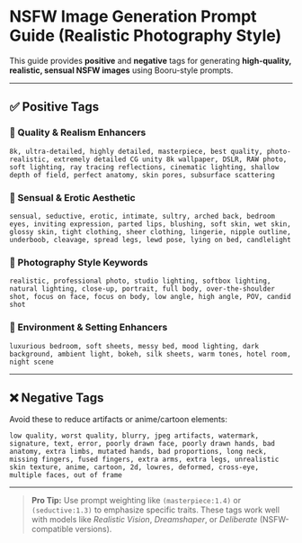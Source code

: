
# NSFW Image Generation Prompt Guide (Realistic Photography Style)

This guide provides **positive** and **negative** tags for generating **high-quality, realistic, sensual NSFW images** using Booru-style prompts.

---

## ✅ Positive Tags

### 🔹 Quality & Realism Enhancers
```
8k, ultra-detailed, highly detailed, masterpiece, best quality, photo-realistic, extremely detailed CG unity 8k wallpaper, DSLR, RAW photo, soft lighting, ray tracing reflections, cinematic lighting, shallow depth of field, perfect anatomy, skin pores, subsurface scattering
```

### 🔹 Sensual & Erotic Aesthetic
```
sensual, seductive, erotic, intimate, sultry, arched back, bedroom eyes, inviting expression, parted lips, blushing, soft skin, wet skin, glossy skin, tight clothing, sheer clothing, lingerie, nipple outline, underboob, cleavage, spread legs, lewd pose, lying on bed, candlelight
```

### 🔹 Photography Style Keywords
```
realistic, professional photo, studio lighting, softbox lighting, natural lighting, close-up, portrait, full body, over-the-shoulder shot, focus on face, focus on body, low angle, high angle, POV, candid shot
```

### 🔹 Environment & Setting Enhancers
```
luxurious bedroom, soft sheets, messy bed, mood lighting, dark background, ambient light, bokeh, silk sheets, warm tones, hotel room, night scene
```

---

## ❌ Negative Tags
Avoid these to reduce artifacts or anime/cartoon elements:
```
low quality, worst quality, blurry, jpeg artifacts, watermark, signature, text, error, poorly drawn face, poorly drawn hands, bad anatomy, extra limbs, mutated hands, bad proportions, long neck, missing fingers, fused fingers, extra arms, extra legs, unrealistic skin texture, anime, cartoon, 2d, lowres, deformed, cross-eye, multiple faces, out of frame
```

---

> **Pro Tip:** Use prompt weighting like `(masterpiece:1.4)` or `(seductive:1.3)` to emphasize specific traits. These tags work well with models like *Realistic Vision*, *Dreamshaper*, or *Deliberate* (NSFW-compatible versions).
